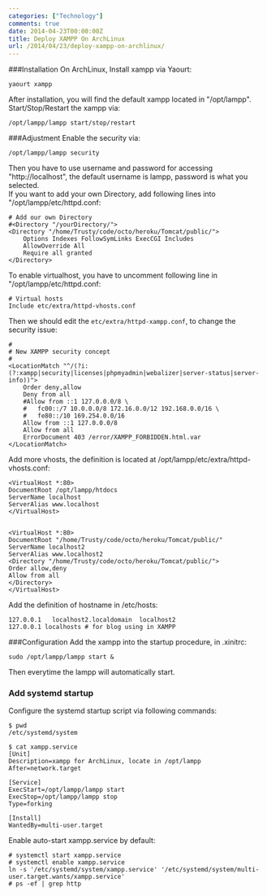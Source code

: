 ```yaml
---
categories: ["Technology"]
comments: true
date: 2014-04-23T00:00:00Z
title: Deploy XAMPP On ArchLinux
url: /2014/04/23/deploy-xampp-on-archlinux/
---
```


###Installation
On ArchLinux, Install xampp via Yaourt:     

```
yaourt xampp

```
After installation, you will find the default xampp located in "/opt/lampp". Start/Stop/Restart the xampp via:

```
/opt/lampp/lampp start/stop/restart

```
###Adjustment
Enable the security via:    

```
/opt/lampp/lampp security

```
Then you have to use username and password for accessing "http://localhost", the default username is lampp, password is what you selected.     
If you want to add your own Directory, add following lines into "/opt/lampp/etc/httpd.conf:     

```
# Add our own Directory
#<Directory "/yourDirectory/">
<Directory "/home/Trusty/code/octo/heroku/Tomcat/public/">
    Options Indexes FollowSymLinks ExecCGI Includes
    AllowOverride All
    Require all granted
</Directory>

```

To enable virtualhost, you have to uncomment following line in "/opt/lampp/etc/httpd.conf:    

```
# Virtual hosts
Include etc/extra/httpd-vhosts.conf

```
Then we should edit the `etc/extra/httpd-xampp.conf`, to change the security issue:     

```
#
# New XAMPP security concept
#
<LocationMatch "^/(?i:(?:xampp|security|licenses|phpmyadmin|webalizer|server-status|server-info))">
	Order deny,allow
	Deny from all
	#Allow from ::1 127.0.0.0/8 \
	#	fc00::/7 10.0.0.0/8 172.16.0.0/12 192.168.0.0/16 \
	#	fe80::/10 169.254.0.0/16
	Allow from ::1 127.0.0.0/8
	Allow from all
	ErrorDocument 403 /error/XAMPP_FORBIDDEN.html.var
</LocationMatch>

```

Add more vhosts, the definition is located at /opt/lampp/etc/extra/httpd-vhosts.conf:    

```
<VirtualHost *:80>
DocumentRoot /opt/lampp/htdocs
ServerName localhost
ServerAlias www.localhost
</VirtualHost>


<VirtualHost *:80>
DocumentRoot "/home/Trusty/code/octo/heroku/Tomcat/public/"
ServerName localhost2
ServerAlias www.localhost2
<Directory "/home/Trusty/code/octo/heroku/Tomcat/public/">
Order allow,deny
Allow from all
</Directory>
</VirtualHost>

```
Add the definition of hostname in /etc/hosts:

```
127.0.0.1	localhost2.localdomain	localhost2
127.0.0.1 localhosts # for blog using in XAMPP

```
###Configuration
Add the xampp into the startup procedure, in .xinitrc:    

```
sudo /opt/lampp/lampp start &

```
Then everytime the lampp will automatically start. 

### Add systemd startup
Configure the systemd startup script via following commands:    

```
$ pwd
/etc/systemd/system

$ cat xampp.service
[Unit]
Description=xampp for ArchLinux, locate in /opt/lampp
After=network.target

[Service]
ExecStart=/opt/lampp/lampp start 
ExecStop=/opt/lampp/lampp stop
Type=forking

[Install]
WantedBy=multi-user.target

```
Enable auto-start xampp.service by default: 

```
# systemctl start xampp.service
# systemctl enable xampp.service
ln -s '/etc/systemd/system/xampp.service' '/etc/systemd/system/multi-user.target.wants/xampp.service'
# ps -ef | grep http

```
